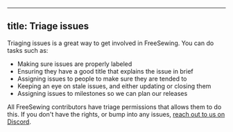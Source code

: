 ***

## title: Triage issues

Triaging issues is a great way to get involved in FreeSewing. You can do tasks such as:

*   Making sure issues are properly labeled
*   Ensuring they have a good title that explains the issue in brief
*   Assigning issues to people to make sure they are tended to
*   Keeping an eye on stale issues, and either updating or closing them
*   Assigning issues to milestones so we can plan our releases

All FreeSewing contributors have triage permissions that allows them to do this.
If you don't have the rights, or bump into any issues, [reach out to us on Discord](https://discord.freesewing.org).
